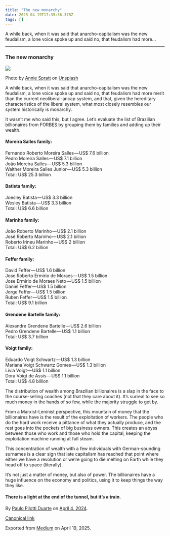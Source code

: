 ```yaml
---
title: "The new monarchy"
date: 2025-04-19T17:39:36.378Z
tags: []
---
```


A while back, when it was said that anarcho-capitalism was the new feudalism, a lone voice spoke up and said no, that feudalism had more…

* * *

### The new monarchy

![](https://cdn-images-1.medium.com/max/800/0*mudHnIxamZf7JSXd)

Photo by [Annie Spratt](https://unsplash.com/@anniespratt?utm_source=medium&utm_medium=referral) on [Unsplash](https://unsplash.com?utm_source=medium&utm_medium=referral)

A while back, when it was said that anarcho-capitalism was the new feudalism, a lone voice spoke up and said no, that feudalism had more merit than the current neoliberal-ancap system, and that, given the hereditary characteristics of the liberal system, what most closely resembles our system historically is monarchy.

It wasn’t me who said this, but I agree. Let’s evaluate the list of Brazilian billionaires from FORBES by grouping them by families and adding up their wealth.

#### Moreira Salles family:

Fernando Roberto Moreira Salles — US$ 7.6 billion  
Pedro Moreira Salles — US$ 7.1 billion  
João Moreira Salles — US$ 5.3 billion  
Walther Moreira Salles Junior — US$ 5.3 billion  
Total: US$ 25.3 billion

#### Batista family:

Joesley Batista — US$ 3.3 billion  
Wesley Batista — US$ 3.3 billion  
Total: US$ 6.6 billion

#### Marinho family:

João Roberto Marinho — US$ 2.1 billion  
José Roberto Marinho — US$ 2.1 billion  
Roberto Irineu Marinho — US$ 2 billion  
Total: US$ 6.2 billion

#### Feffer family:

David Feffer — US$ 1.6 billion  
Jose Roberto Ermirio de Moraes — US$ 1.5 billion  
Jose Ermirio de Moraes Neto — US$ 1.5 billion  
Daniel Feffer — US$ 1.5 billion  
Jorge Feffer — US$ 1.5 billion  
Ruben Feffer — US$ 1.5 billion  
Total: US$ 9.1 billion

#### Grendene Bartelle family:

Alexandre Grendene Bartelle — US$ 2.6 billion  
Pedro Grendene Bartelle — US$ 1.1 billion  
Total: US$ 3.7 billion

#### Voigt family:

Eduardo Voigt Schwartz — US$ 1.3 billion  
Mariana Voigt Schwartz Gomes — US$ 1.3 billion  
Livia Voigt — US$ 1.1 billion  
Dora Voigt de Assis — US$ 1.1 billion  
Total: US$ 4.8 billion

The distribution of wealth among Brazilian billionaires is a slap in the face to the course-selling coaches (not that they care about it). It’s surreal to see so much money in the hands of so few, while the majority struggle to get by.

From a Marxist-Leninist perspective, this mountain of money that the billionaires have is the result of the exploitation of workers. The people who do the hard work receive a pittance of what they actually produce, and the rest goes into the pockets of big business owners. This creates an abyss between those who work and those who hold the capital, keeping the exploitation machine running at full steam.

This concentration of wealth with a few individuals with German-sounding surnames is a clear sign that late capitalism has reached that point where either we have a revolution or we’re going to die melting on Earth while they head off to space (literally).

It’s not just a matter of money, but also of power. The billionaires have a huge influence on the economy and politics, using it to keep things the way they like.

#### There is a light at the end of the tunnel, but it’s a train.

By [Paulo Pilotti Duarte](https://medium.com/@paulopilotti) on [April 4, 2024](https://medium.com/p/f0e985a5710d).

[Canonical link](https://medium.com/@paulopilotti/the-new-monarchy-f0e985a5710d)

Exported from [Medium](https://medium.com) on April 19, 2025.